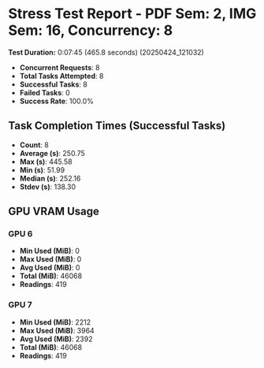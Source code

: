 # Stress Test Report - PDF Sem: 2, IMG Sem: 16, Concurrency: 8

**Test Duration:** 0:07:45 (465.8 seconds) (20250424_121032)

- **Concurrent Requests**: 8
- **Total Tasks Attempted**: 8
- **Successful Tasks**: 8
- **Failed Tasks**: 0
- **Success Rate**: 100.0%

## Task Completion Times (Successful Tasks)

- **Count**: 8
- **Average (s)**: 250.75
- **Max (s)**: 445.58
- **Min (s)**: 51.99
- **Median (s)**: 252.16
- **Stdev (s)**: 138.30

## GPU VRAM Usage

### GPU 6

- **Min Used (MiB)**: 0
- **Max Used (MiB)**: 0
- **Avg Used (MiB)**: 0
- **Total (MiB)**: 46068
- **Readings**: 419

### GPU 7

- **Min Used (MiB)**: 2212
- **Max Used (MiB)**: 3964
- **Avg Used (MiB)**: 2392
- **Total (MiB)**: 46068
- **Readings**: 419


